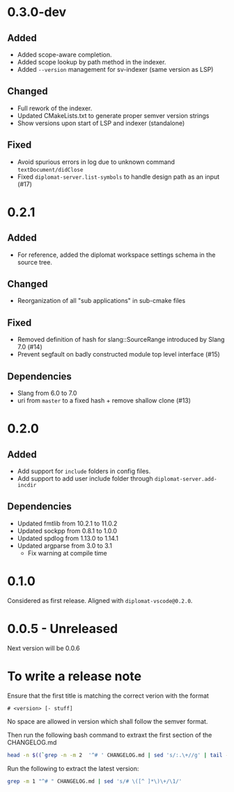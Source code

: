 # 0.3.0-dev

## Added

 - Added scope-aware completion.
 - Added scope lookup by path method in the indexer.
 - Added `--version` management for sv-indexer (same version as LSP)
 
## Changed

 - Full rework of the indexer.
 - Updated CMakeLists.txt to generate proper semver version strings
 - Show versions upon start of LSP and indexer (standalone)

## Fixed

 - Avoid spurious errors in log due to unknown command `textDocument/didClose`
 - Fixed `diplomat-server.list-symbols` to handle design path as an input (#17)

# 0.2.1

## Added

 - For reference, added the diplomat workspace settings schema in the source tree.

## Changed

 - Reorganization of all "sub applications" in sub-cmake files

## Fixed

 - Removed definition of hash for slang::SourceRange introduced by Slang 7.0 (#14)
 - Prevent segfault on badly constructed module top level interface (#15)

## Dependencies

 - Slang from 6.0 to 7.0 
 - uri from `master` to a fixed hash + remove shallow clone (#13)


# 0.2.0

## Added

 - Add support for `include` folders in config files.
 - Add support to add user include folder through `diplomat-server.add-incdir` 

## Dependencies
 - Updated fmtlib from 10.2.1 to 11.0.2
 - Updated sockpp from 0.8.1  to 1.0.0
 - Updated spdlog from 1.13.0 to 1.14.1
 - Updated argparse from 3.0 to 3.1
   - Fix warning at compile time

# 0.1.0 
Considered as first release.
Aligned with `diplomat-vscode@0.2.0`. 


# 0.0.5 - Unreleased
Next version will be 0.0.6

# To write a release note

Ensure that the first title is matching the correct verion with the format
```
# <version> [- stuff]
```
No space are allowed in version which shall follow the semver format.

Then run the following bash command to extraxt the first section of the CHANGELOG.md
```bash
head -n $((`grep -n -m 2  '^# ' CHANGELOG.md | sed 's/:.\+//g' | tail -n 1`-1)) CHANGELOG.md
```

Run the following to extract the latest version:
```bash
grep -m 1 "^# " CHANGELOG.md | sed 's/# \([^ ]*\)\+/\1/'
```